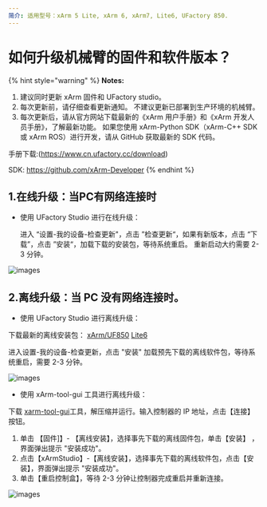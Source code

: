 ```yaml
---
简介: 适用型号：xArm 5 Lite, xArm 6, xArm7, Lite6, UFactory 850.
---
```


# 如何升级机械臂的固件和软件版本？

{% hint style="warning" %} **Notes:**

1) 建议同时更新 xArm 固件和 UFactory studio。 
2) 每次更新前，请仔细查看更新通知。 不建议更新已部署到生产环境的机械臂。
3) 每次更新后，请从官方网站下载最新的《xArm 用户手册》和《xArm 开发人员手册》，了解最新功能。 如果您使用 xArm-Python SDK（xArm-C++ SDK 或 xArm ROS）进行开发，请从 GitHub 获取最新的 SDK 代码。

手册下载:(https://www.cn.ufactory.cc/download)

SDK: https://github.com/xArm-Developer {% endhint %}


## 1.在线升级：当PC有网络连接时

* 使用 UFactory Studio 进行在线升级：

  进入 “设置-我的设备-检查更新"，点击 ”检查更新“，如果有新版本，点击 “下载”，点击 ”安装“，加载下载的安装包，等待系统重启。 重新启动大约需要 2-3 分钟。


![images](https://github.com/xArm-Developer/ufactory_docs/blob/main/cn/.gitbook/assets/22.png)

## 2.离线升级：当 PC 没有网络连接时。

* 使用 UFactory Studio 进行离线升级：

下载最新的离线安装包： [xArm/UF850](https://share.weiyun.com/cL2iMSAm)     [Lite6](https://share.weiyun.com/y9NqMVAW)

进入设置-我的设备-检查更新，点击 "安装" 加载预先下载的离线软件包，等待系统重启，需要 2-3 分钟。

![images](https://github.com/xArm-Developer/ufactory_docs/blob/main/cn/.gitbook/assets/23.png)

* 使用 xArm-tool-gui 工具进行离线升级：


下载 [xarm-tool-gui](https://share.weiyun.com/yEmDjxq1)工具，解压缩并运行。输入控制器的 IP 地址，点击【连接】按钮。

1) 单击 【固件]】- 【离线安装】，选择事先下载的离线固件包，单击【安装】 ，界面弹出提示 "安装成功"。 
2) 点击【xArmStudio】-【离线安装】，选择事先下载的离线软件包，点击【安装】，界面弹出提示 "安装成功"。
3) 单击【重启控制盒】，等待 2-3 分钟让控制器完成重启并重新连接。

![images](https://github.com/xArm-Developer/ufactory_docs/blob/main/cn/.gitbook/assets/24.png)
